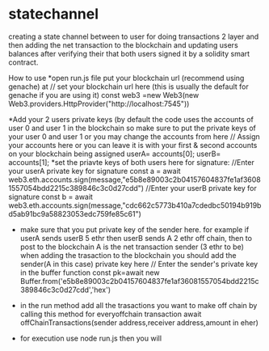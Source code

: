 # statechannel
creating a state channel between to user for doing transactions 2 layer and then adding the net transaction to the blockchain and updating users balances after verifying their that both users signed it by a solidity smart contract.

How to use
*open run.js file put your blockchain url (recommend using genache) at
// set your blockchain url here (this is usually the default for genache if you are using it)
const web3 =new Web3(new Web3.providers.HttpProvider("http://localhost:7545"))

*Add your 2 users private keys (by default the code uses the accounts of user 0 and user 1 in the blockchain so make sure to put the private keys of your user 0 and user 1 or you may change the accounts from here 
// Assign your accounts here or you can leave it is with your first & second accounts on your blockchain being assigned
userA= accounts[0];
userB= accounts[1];
*set the priavte keys of both users here for signature:
//Enter your userA  private key for signature
const a = await web3.eth.accounts.sign(message,"e5b8e89003c2b04157604837fe1af36081557054bdd2215c389846c3c0d27cdd")
//Enter your userB private key for signature
const b = await web3.eth.accounts.sign(message,"cdc662c5773b410a7cdedbc50194b919bd5ab91bc9a58823053edc759fe85c61")

* make sure that you put private key of the sender here. for example if userA sends userB 5 ethr then userB sends A 2 ethr off chain, then to post to the blockchain A is the net transaction sender (3 ethr to be) when adding the trasaction to the blockchain you should add the sender(A in this case) private key here
// Enter the sender's private key in the buffer function
const pk=await new Buffer.from('e5b8e89003c2b04157604837fe1af36081557054bdd2215c389846c3c0d27cdd','hex')

* in the run method add all the trasactions you want to make off chain by calling this method for everyoffchain transaction
await offChainTransactions(sender address,receiver address,amount in eher)

* for execution use node run.js then you will 

